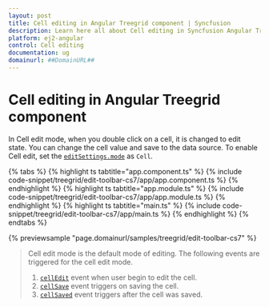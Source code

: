 ```yaml
---
layout: post
title: Cell editing in Angular Treegrid component | Syncfusion
description: Learn here all about Cell editing in Syncfusion Angular Treegrid component of Syncfusion Essential JS 2 and more.
platform: ej2-angular
control: Cell editing 
documentation: ug
domainurl: ##DomainURL##
---
```


# Cell editing in Angular Treegrid component

In Cell edit mode, when you double click on a cell, it is changed to edit state.
You can change the cell value and save to the data source.
To enable Cell edit, set the [`editSettings.mode`](https://ej2.syncfusion.com/angular/documentation/api/treegrid/editSettingsModel/#mode) as `Cell`.

{% tabs %}
{% highlight ts tabtitle="app.component.ts" %}
{% include code-snippet/treegrid/edit-toolbar-cs7/app/app.component.ts %}
{% endhighlight %}
{% highlight ts tabtitle="app.module.ts" %}
{% include code-snippet/treegrid/edit-toolbar-cs7/app/app.module.ts %}
{% endhighlight %}
{% highlight ts tabtitle="main.ts" %}
{% include code-snippet/treegrid/edit-toolbar-cs7/app/main.ts %}
{% endhighlight %}
{% endtabs %}
  
{% previewsample "page.domainurl/samples/treegrid/edit-toolbar-cs7" %}

> Cell edit mode is the default mode of editing.
> The following events are triggered for the cell edit mode.
> 1. [`cellEdit`](https://ej2.syncfusion.com/angular/documentation/api/treegrid/#celledit) event when user begin to edit the cell.
> 2. [`cellSave`](https://ej2.syncfusion.com/angular/documentation/api/treegrid/#cellsave) event triggers on saving the cell.
> 3. [`cellSaved`](https://ej2.syncfusion.com/angular/documentation/api/treegrid/#cellsaved) event triggers after the cell was saved.
